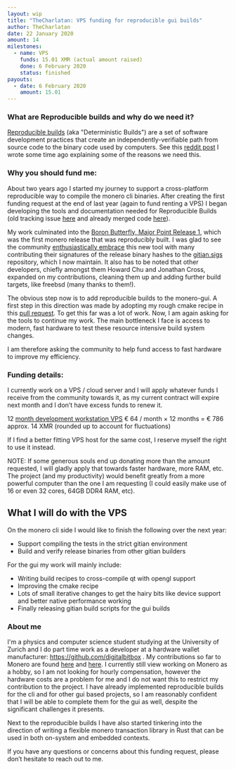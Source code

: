 ```yaml
---
layout: wip
title: "TheCharlatan: VPS funding for reproducible gui builds"
author: TheCharlatan
date: 22 January 2020
amount: 14
milestones:
  - name: VPS
    funds: 15.01 XMR (actual amount raised)
    done: 6 February 2020
    status: finished
payouts:
  - date: 6 February 2020
    amount: 15.01
---
```

### What are Reproducible builds and why do we need it?

[Reproducible builds](https://reproducible-builds.org/) (aka "Deterministic Builds") are a set of software development practices that create an independently-verifiable path from source code to the binary code used by computers. 
See this [reddit post](https://www.reddit.com/r/Monero/comments/9wojxi/the_watering_hole_attack_and_some_points_on/) I wrote some time ago explaining some of the reasons we need this. 

### Why you should fund me:

About two years ago I started my journey to support a cross-platform reproducible way to compile the monero cli binaries. After creating the first funding request at the end of last year (again to fund renting a VPS) I began developing the tools and documentation needed for Reproducible Builds (old tracking issue [here](https://github.com/monero-project/monero/issues/2641) and already merged code [here](https://github.com/monero-project/monero/commits?author=TheCharlatan)). 

My work culminated into the [Boron Butterfly, Major Point Release 1](https://github.com/monero-project/monero/releases/tag/v0.14.1.0), which was the first monero release that was reproducibly built. I was glad to see the community [enthusiastically embrace](https://www.reddit.com/r/Monero/comments/c0l7tj/cli_v01410_has_been_tagged/) this new tool with many contributing their signatures of the release binary hashes to the [gitian.sigs](https://github.com/monero-project/gitian.sigs) repository, which I now maintain. It also has to be noted that other developers, chiefly amongst them Howard Chu and Jonathan Cross, expanded on my contributions, cleaning them up and adding further build targets, like freebsd (many thanks to them!).

The obvious step now is to add reproducible builds to the monero-gui. A first step in this direction was made by adopting my rough cmake recipe in this [pull request](https://github.com/monero-project/monero-gui/pull/2404). To get this far was a lot of work. Now, I am again asking for the tools to continue my work. The main bottleneck I face is access to modern, fast hardware to test these resource intensive build system changes.

I am therefore asking the community to help fund access to fast hardware to improve my efficiency.

### Funding details:

I currently work on a VPS / cloud server and I will apply whatever funds I receive from the community towards it, as my current contract will expire next month and I don’t have excess funds to renew it.

12  [month development workstation VPS](https://www.worldstream.nl/en/dedicated/custom/order/HP_ProLiant_DL360_2x_Intel_Xeon_E5620_2_40GHz?config_token=42d84460e0f0af36d72fb0e07ba5b181) 
€ 64 / month × 12 months = € 786 approx. 14 XMR (rounded up to account for fluctuations)

If I find a better fitting VPS host for the same cost, I reserve myself the right to use it instead.

NOTE: If some generous souls end up donating more than the amount requested, I will gladly apply that towards faster hardware, more RAM, etc.  The project (and my productivity) would benefit greatly from a more powerful computer than the one I am requesting (I could easily make use of 16 or even 32 cores, 64GB DDR4 RAM, etc).

## What I will do with the VPS

On the monero cli side I would like to finish the following over the next year:
* Support compiling the tests in the strict gitian environment
* Build and verify release binaries from other gitian builders

For the gui my work will mainly include:

* Writing build recipes to cross-compile qt with opengl support
* Improving the cmake recipe
* Lots of small iterative changes to get the hairy bits like device support and better native performance working
* Finally releasing gitian build scripts for the gui builds

### About me

I'm a physics and computer science student studying at the University of Zurich and I do part time work as a developer at a hardware wallet manufacturer: https://github.com/digitalbitbox . My contributions so far to Monero are found [here](https://github.com/monero-project/monero/commits?author=TheCharlatan) and [here](https://github.com/monero-project/monero-gui/commits?author=TheCharlatan). I currently still view working on Monero as a hobby, so I am not looking for hourly compensation, however the hardware costs are a problem for me and I do not want this to restrict my contribution to the project. I have already implemented reproducible builds for the cli and for other gui based projects, so I am reasonably confident that I will be able to complete them for the gui as well, despite the significant challenges it presents.

Next to the reproducible builds I have also started tinkering into the direction of writing a flexible monero transaction library in Rust that can be used in both on-system and embedded contexts.

If you have any questions or concerns about this funding request, please don’t hesitate to reach out to me.
